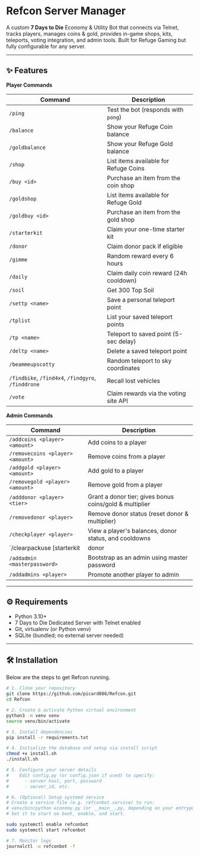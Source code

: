 # Refcon Server Manager

A custom **7 Days to Die** Economy & Utility Bot that connects via Telnet, tracks players, manages coins & gold, provides in-game shops, kits, teleports, voting integration, and admin tools. Built for Refuge Gaming but fully configurable for any server.  

---

## ✨ Features

**Player Commands**

| Command | Description |
|---|---|
| `/ping` | Test the bot (responds with `pong`) |
| `/balance` | Show your Refuge Coin balance |
| `/goldbalance` | Show your Refuge Gold balance |
| `/shop` | List items available for Refuge Coins |
| `/buy <id>` | Purchase an item from the coin shop |
| `/goldshop` | List items available for Refuge Gold |
| `/goldbuy <id>` | Purchase an item from the gold shop |
| `/starterkit` | Claim your one-time starter kit |
| `/donor` | Claim donor pack if eligible |
| `/gimme` | Random reward every 6 hours |
| `/daily` | Claim daily coin reward (24h cooldown) |
| `/soil` | Get 300 Top Soil |
| `/settp <name>` | Save a personal teleport point |
| `/tplist` | List your saved teleport points |
| `/tp <name>` | Teleport to saved point (5-sec delay) |
| `/deltp <name>` | Delete a saved teleport point |
| `/beammeupscotty` | Random teleport to sky coordinates |
| `/findbike`, `/find4x4`, `/findgyro`, `/finddrone` | Recall lost vehicles |
| `/vote` | Claim rewards via the voting site API |

**Admin Commands**

| Command | Description |
|---|---|
| `/addcoins <player> <amount>` | Add coins to a player |
| `/removecoins <player> <amount>` | Remove coins from a player |
| `/addgold <player> <amount>` | Add gold to a player |
| `/removegold <player> <amount>` | Remove gold from a player |
| `/adddonor <player> <tier>` | Grant a donor tier; gives bonus coins/gold & multiplier |
| `/removedonor <player>` | Remove donor status (reset donor & multiplier) |
| `/checkplayer <player>` | View a player's balances, donor status, and cooldowns |
| `/clearpackuse <player> [starterkit|donor|both]` | Reset the usage of starter/donor pack for the player |
| `/addadmin <masterpassword>` | Bootstrap as an admin using master password |
| `/addadmins <player>` | Promote another player to admin |

---

## ⚙ Requirements

- Python 3.10+  
- 7 Days to Die Dedicated Server with Telnet enabled  
- Git, virtualenv (or Python venv)  
- SQLite (bundled; no external server needed)

---

## 🛠 Installation

Below are the steps to get Refcon running.

```bash
# 1. Clone your repository
git clone https://github.com/picard086/Refcon.git
cd Refcon

# 2. Create & activate Python virtual environment
python3 -m venv venv
source venv/bin/activate

# 3. Install dependencies
pip install -r requirements.txt

# 4. Initialize the database and setup via install script
chmod +x install.sh
./install.sh

# 5. Configure your server details
#    Edit config.py (or config.json if used) to specify:
#      - server host, port, password
#      - server_id, etc.

# 6. (Optional) Setup systemd service
# Create a service file (e.g. refconbot.service) to run:
# venv/bin/python economy.py (or __main__.py, depending on your entrypoint)
# Set it to start on boot, enable, and start.

sudo systemctl enable refconbot
sudo systemctl start refconbot

# 7. Monitor logs
journalctl -u refconbot -f
